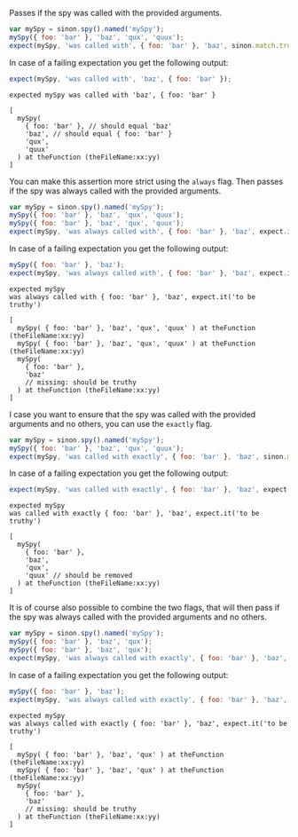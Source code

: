 Passes if the spy was called with the provided arguments.

```js
var mySpy = sinon.spy().named('mySpy');
mySpy({ foo: 'bar' }, 'baz', 'qux', 'quux');
expect(mySpy, 'was called with', { foo: 'bar' }, 'baz', sinon.match.truthy);
```

In case of a failing expectation you get the following output:

```js
expect(mySpy, 'was called with', 'baz', { foo: 'bar' });
```

```output
expected mySpy was called with 'baz', { foo: 'bar' }

[
  mySpy(
    { foo: 'bar' }, // should equal 'baz'
    'baz', // should equal { foo: 'bar' }
    'qux',
    'quux'
  ) at theFunction (theFileName:xx:yy)
]
```

You can make this assertion more strict using the `always` flag. Then
passes if the spy was always called with the provided arguments.

```js
var mySpy = sinon.spy().named('mySpy');
mySpy({ foo: 'bar' }, 'baz', 'qux', 'quux');
mySpy({ foo: 'bar' }, 'baz', 'qux', 'quux');
expect(mySpy, 'was always called with', { foo: 'bar' }, 'baz', expect.it('to be truthy'));
```

In case of a failing expectation you get the following output:

```js
mySpy({ foo: 'bar' }, 'baz');
expect(mySpy, 'was always called with', { foo: 'bar' }, 'baz', expect.it('to be truthy'));
```

```output
expected mySpy
was always called with { foo: 'bar' }, 'baz', expect.it('to be truthy')

[
  mySpy( { foo: 'bar' }, 'baz', 'qux', 'quux' ) at theFunction (theFileName:xx:yy)
  mySpy( { foo: 'bar' }, 'baz', 'qux', 'quux' ) at theFunction (theFileName:xx:yy)
  mySpy(
    { foo: 'bar' },
    'baz'
    // missing: should be truthy
  ) at theFunction (theFileName:xx:yy)
]
```

I case you want to ensure that the spy was called with the provided
arguments and no others, you can use the `exactly` flag.

```js
var mySpy = sinon.spy().named('mySpy');
mySpy({ foo: 'bar' }, 'baz', 'qux', 'quux');
expect(mySpy, 'was called with exactly', { foo: 'bar' }, 'baz', sinon.match.truthy, 'quux');
```

In case of a failing expectation you get the following output:

```js
expect(mySpy, 'was called with exactly', { foo: 'bar' }, 'baz', expect.it('to be truthy'));
```

```output
expected mySpy
was called with exactly { foo: 'bar' }, 'baz', expect.it('to be truthy')

[
  mySpy(
    { foo: 'bar' },
    'baz',
    'qux',
    'quux' // should be removed
  ) at theFunction (theFileName:xx:yy)
]
```

It is of course also possible to combine the two flags, that will then
pass if the spy was always called with the provided arguments and no
others.

```js
var mySpy = sinon.spy().named('mySpy');
mySpy({ foo: 'bar' }, 'baz', 'qux');
mySpy({ foo: 'bar' }, 'baz', 'qux');
expect(mySpy, 'was always called with exactly', { foo: 'bar' }, 'baz', expect.it('to be truthy'));
```

In case of a failing expectation you get the following output:

```js
mySpy({ foo: 'bar' }, 'baz');
expect(mySpy, 'was always called with exactly', { foo: 'bar' }, 'baz', expect.it('to be truthy'));
```

```output
expected mySpy
was always called with exactly { foo: 'bar' }, 'baz', expect.it('to be truthy')

[
  mySpy( { foo: 'bar' }, 'baz', 'qux' ) at theFunction (theFileName:xx:yy)
  mySpy( { foo: 'bar' }, 'baz', 'qux' ) at theFunction (theFileName:xx:yy)
  mySpy(
    { foo: 'bar' },
    'baz'
    // missing: should be truthy
  ) at theFunction (theFileName:xx:yy)
]
```
